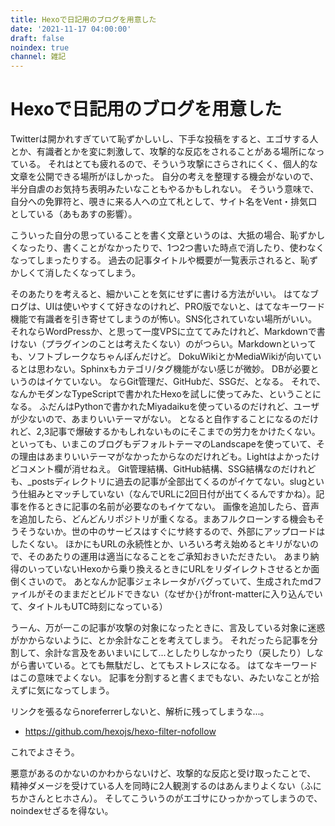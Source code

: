 ```yaml
---
title: Hexoで日記用のブログを用意した
date: '2021-11-17 04:00:00'
draft: false
noindex: true
channel: 雑記
---
```


# Hexoで日記用のブログを用意した

Twitterは開かれすぎていて恥ずかしいし、下手な投稿をすると、エゴサする人とか、有識者とかを変に刺激して、攻撃的な反応をされることがある場所になっている。
それはとても疲れるので、そういう攻撃にさらされにくく、個人的な文章を公開できる場所がほしかった。
自分の考えを整理する機会がないので、半分自虐のお気持ち表明みたいなこともやるかもしれない。
そういう意味で、自分への免罪符と、覗きに来る人への立て札として、サイト名をVent・排気口としている（あもあすの影響）。

こういった自分の思っていることを書く文章というのは、大抵の場合、恥ずかしくなったり、書くことがなかったりで、1つ2つ書いた時点で消したり、使わなくなってしまったりする。
過去の記事タイトルや概要が一覧表示されると、恥ずかしくて消したくなってしまう。

そのあたりを考えると、細かいことを気にせずに書ける方法がいい。
はてなブログは、UIは使いやすくて好きなのけれど、PRO版でないと、はてなキーワード機能で有識者を引き寄せてしまうのが怖い。SNS化されていない場所がいい。
それならWordPressか、と思って一度VPSに立ててみたけれど、Markdownで書けない（プラグインのことは考えたくない）のがつらい。Markdownといっても、ソフトブレークなちゃんぽんだけど。
DokuWikiとかMediaWikiが向いているとは思わない。Sphinxもカテゴリ/タグ機能がない感じが微妙。
DBが必要というのはイケていない。
ならGit管理だ、GitHubだ、SSGだ、となる。
それで、なんかモダンなTypeScriptで書かれたHexoを試しに使ってみた、ということになる。
ふだんはPythonで書かれたMiyadaikuを使っているのだけれど、ユーザが少ないので、あまりいいテーマがない。
となると自作することになるのだけれど、2,3記事で爆破するかもしれないものにそこまでの労力をかけたくない。
といっても、いまこのブログもデフォルトテーマのLandscapeを使っていて、その理由はあまりいいテーマがなかったからなのだけれども。Lightはよかったけどコメント欄が消せねえ。
Git管理結構、GitHub結構、SSG結構なのだけれども、_postsディレクトリに過去の記事が全部出てくるのがイケてない。slugという仕組みとマッチしていない（なんでURLに2回日付が出てくるんですかね）。記事を作るときに記事の名前が必要なのもイケてない。
画像を追加したら、音声を追加したら、どんどんリポジトリが重くなる。まあフルクローンする機会もそうそうないか。世の中のサービスはすぐにサ終するので、外部にアップロードはしたくない。
ほかにもURLの永続性とか、いろいろ考え始めるとキリがないので、そのあたりの運用は適当になることをご承知おきいただきたい。
あまり納得のいっていないHexoから乗り換えるときにURLをリダイレクトさせるとか面倒くさいので。
あとなんか記事ジェネレータがバグっていて、生成されたmdファイルがそのままだとビルドできない（なぜか`{}`がfront-matterに入り込んでいて、タイトルもUTC時刻になっている）

うーん、万が一この記事が攻撃の対象になったときに、言及している対象に迷惑がかからないように、とか余計なことを考えてしまう。
それだったら記事を分割して、余計な言及をあいまいにして...としたりしなかったり（戻したり）しながら書いている。とても無駄だし、とてもストレスになる。
はてなキーワードはこの意味でよくない。
記事を分割すると書くまでもない、みたいなことが拾えずに気になってしまう。

リンクを張るならnoreferrerしないと、解析に残ってしまうな...。

- <https://github.com/hexojs/hexo-filter-nofollow>

これでよさそう。


悪意があるのかないのかわからないけど、攻撃的な反応と受け取ったことで、
精神ダメージを受けている人を同時に2人観測するのはあんまりよくない（ふにちかさんとヒホさん）。
そしてこういうのがエゴサにひっかかってしまうので、noindexせざるを得ない。

